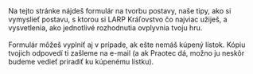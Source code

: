 ---
header: Tvorba postavy
body: >-
  Na tejto stránke nájdeš formulár na tvorbu postavy, naše tipy, ako si vymyslieť postavu, s ktorou si LARP Kráľovstvo čo najviac užiješ, a vysvetlenia, ako jednotlivé rozhodnutia ovplyvnia tvoju hru.\
  
  \

  Formulár môžeš vyplniť aj v prípade, ak ešte nemáš kúpený lístok. Kópiu tvojich odpovedí ti zašleme na e-mail (a ak Praotec dá, možno ju neskôr budeme vedieť priradiť ku kúpenému lístku). 
embedCode: >-
manualTitle: Návod na tvorbu postavy
manualSubtitle: Čo môžem na Kráľovstve hrať?
manualIntro: >-
  Kráľovstvo je humorný fantasy svet, takže odpoveď znie: takmer čokoľvek, čo sem nejakým spôsobom zapadá. Ako nováčik nič nepokazíš konceptom potulného dobrodruha, ktorý sa zatúlal do hernej dediny.\

  \

  Pri tvorbe postavy si vyberieš ľubovoľnú kombináciu týchto troch aspektov: \

  **Druh** (ľudia, elfovia...): dáva ti inšpiráciu na kostým \

  **Kultúra** (červenokamenská, elfská...): dáva ti inšpiráciu na svetonázor a roleplayové tipy \

  **Povolanie** (liečiteľ, čarodejník...): otvára ti rôzne pravidlové možnosti \

  \

  Pod ľubovoľná myslíme naozaj ľubovoľná. Chceš hrať elfského bojovníka s trpaslíckou kultúrou? Smelo do toho! Odkiaľ tento elf pochádza? Prečo si osvojil trpaslícku kultúru? Nosí bradu? Čo si myslí o elfskej kultúre? Toto všetko sú otázky, ktoré si môžeš zodpovedať a vytvoriť zaujímavú postavu. \

  \

  **Čo ak na hre zistím, že sa mi niektoré z mojich rozhodnutí nepáči?** \

  Takmer každý aspekt postavy môžeš na hre pomocou roleplayu zmeniť. Možno sa tvoj elf spozná s inými elfami a zistí, že vlastne chce vyznávať elfskú kultúru - a povedie to k zaujímavej scéne. Rovnako si môžeš povedať, že mágia nie je pre teba, a vyučíš sa na hre za liečiteľa. Zmena druhu nie je vo fantasy svete takisto problém.
manualIntroNewPlayerTip: >-
  **Tip pre nováčikov**\

  \
  
  Prídeš na hru ako ukecaný obchodník, ale zistíš, že ťa tento roleplay nebaví? Je to iba príležitosť zahrať si krízu identity, popýtať sa čo najviac ľudí na radu a nájsť sa v niečom inom.
manualIntroImage: src/images/uploads/lesihostupencioslavuju.jpg

racesHeader: Druhy
racesBody: >-
  Voľba druhu je (s výnimkou pekelníkov) čisto kozmetická.\

  \

  Väčšina našich hráčov chodí na hru ako **ľudia**. Pri kostýme sa môžeš inšpirovať svetovými dejinami a kostýmami z fantasy filmov.\

  \

  Ak máš nápad na zaujímavý kostým inšpirovaný klasickými fantasy druhmi (**elfovia, trpaslíci, hobiti**), poď do toho. Naše predstavy o kostýmoch pre tieto druhy vychádzajú z toho, ako sú typicky prezentované v iných svetoch (elfovia sa obliekajú do dlhých splývaných odevov inšpirovaných Áziou a majú špicaté uši, trpaslíci majú brady, hobiti jednoduché vidiecke odevy s trakmi). Kráľovstvo je humorne ladený svet a ak prinesieš svoju vlastnú variáciu, pravdepodobne zapadneš. V prípade pochýb sa môžeš poradiť so svojím majstrom.\

  \

  Na Kráľovstve si ďalej môžeš zahrať **lesné bytosti** (rôzne víly, nymfy, dryády, rusalky, enti) alebo **divoké tvory inšpirované mytológiou** (vlkolaci a im podobné bytosti od medveďolakov po zebrolakov, kentauri, satyrovia, obri). Voľba tohto druhu je pre teba zaujímavá, ak máš chuť na naozaj originálny kostým plný umelých kvetov, prírodných dekorácii, s rohami, chvostami alebo parochňami. Ak sa rozhodneš hrať vlkolaka (prípadne iného -laka), prines si aj kostým, ktorý bude stvárňovať tvoju premenenú podobu. \

  \

  Špecifická kategória sú takzvaní **pekelníci**. Bežní pekelníci majú svoju vlastnú hru, v rámci ktorej útočia na obyvateľov dediny a snažia sa zomrieť čo najväčším počtom rôznych smrtí. Ak sa rozhodneš hrať takéhoto pekelníka, stačí ti jednoduchý kostým, ku ktorému od nás dostaneš pekelnícku masku, prípadne sa môžeš rozhodnúť pre kostým čerta alebo démona.
racesNewPlayerTip: >-
  **Tip pre nováčikov**\

  \
  
  Ako začiatočník nepotrebuješ náročný kostým - LARP prebieha v druhej polovici júla, kedy sa teplota pohybuje okolo 30 stupňov, takže ti stačí jednoduchá košeľa a nohavice bez moderných prvkov. Pri topánkach uprednostňujeme bezpečnosť nad historickosťou, čiže pokojne príď v (nevýrazných) moderných teniskách, turistických topánkach alebo čižmách, v ktorých sa ti bude dobre pohybovať po lesnom teréne.

culturesHeader: Kultúry
culturesIntro: >-
  Ak chceš hrať postavu z dediny alebo okolia, prípadne si nechceš komplikovať život, zvoľ hneď prvú možnosť, **červenokamenskú kultúru**.

kingdomCulturesHeader: Kráľovské kultúry
kingdomCulturesBody: >-
  Ak si želáš hrať postavu, ktorá pricestovala do Vlčích skál z ďalekých krajov, ale stále patrí k väčšinovému obyvateľstvu, vyber si niektorú z kráľovských kultúr. \
  
  \

  Každá z nich je naviazaná na jeden ďalší región kráľovstva: **Kráľovské mesto**, **Rizlingdorf**, **Al-Noreid** a **Dorn-Felder**. Pri každej nájdeš dva príklady typického stereotypného obyvateľa, jeden viac vážny, jeden viac humorný.\
  
  \

  Cieľom týchto kultúr je pomôcť ti ukotviť tvoju postavu v našom svete. Povedzme, že premýšľaš nad konceptom dievčiny, ktorá ušla z domu. Kultúra, ktorú si vyberieš, jej môže dodať zaujímavý rys:

  - **Kultúra Kráľovského mesta**: celý život prežila v luxuse a oddanej službe Praotcovi, ale rodičia ju chceli vydať a jej sa to nepáčilo. Zo života v dedine je trochu zmätená a nevie, čo si myslieť o iných náboženstvách, ale vie, že tu v pohraničí ju nikto nemá šancu nájsť. Možno sa aspoň rozhodne ísť vzorom všetkým tým úbohým pomýleným dušiam? Alebo sa otočí chrbtom k celej svojej kultúre a stane sa novou kňažkou Myrmeka? A čo si jej otec pomyslí, ak sa nebodaj aj vydá?

  - **Rizlingdorfská kultúra**: odmalička sníva o dobrodružstve ako z eposov. Žiaľ, nikdy sa poriadne nenaučila zaobchádzať s mečom, a preto sa vždy cítila medzi ostatnými Rizlingdorfčanmi odsunutá bokom. Je však veľmi hrdá, preto nechala doma list, že sa vráti, keď preukáže svoju šikovnosť, aby nebola rodine na hanbu. Mečom to nepôjde - ale mohla by sa stať hrdinkou ako mocná čarodejnica? Alebo ak prinesie svojmu rodu česť tým, že ako liečiteľka vynájde liek na nejakú chorobu, ktorých je vraj plné pohraničie?

  - **Al-Noreidská kultúra**: pochádza z kúska Kráľovstva, kde si kariéru môže vybudovať každý, kto sa snaží, a ona to aj spravila. Nanešťastie pri práci pre miestny Cech strát a nálezov stratila a našla niečo, čo nahnevalo miestneho šľachtica, a teraz potrebuje zmiznúť a začať od nuly. Je šikovná a tak vie, že potrebuje spojencov, preto sa bude zaujímať o všetko, čo sa naokolo deje. V pohraničí sa toho deje veľa a určite nepotrvá dlho, kým nájde niečo, kde bude môcť priložiť ruku k dielu a vybudovať si meno, ktoré budú poznať úplne všetci.

  - **Dorn-Felderská kultúra**: rodičia z nej vychovali silnú a nezávislú ženu, ale ona by sa chcela vydať. Preto si spísala zoznam vlastností, ktoré by jej budúca polovička mala mať. Toto dievča sa neuspokojí len tak s hocičím - musí nájsť niekoho, kto jej bude rozumieť, s kým si bude môcť pri západe slnka čítať básne, kto jej dá namaľovať obraz, kto jej bude rovnocenným partnerom a pomôže jej zmeniť život obyčajných ľudí tým, že pre nich spolu s ňou niečo spraví. A kde inde niekoho takéto nájsť, ako práve tu?

akvilonianHeader: Vodárske kultúry
akvilonianBody: >-
  Vodárske kultúry sú príležitosť hrať človeka z opačnej strane hranice, ktorý z nejakého dôvodu prišiel do Kráľovstva. Môžu to byť zvedaví ľudia, ktorí využívajú obdobie studenej vojny, aby sa prišli pozrieť, ako to v tom Kráľovstve vlastne vyzerá, prípadne špehovia, vojaci alebo rôzni zatúlanci. 
  Ak chceš hrať Vodára, ktorý je navyše zapojený do vodárskej hry (tajná linka pre špiónov, ktorí majú za úlohu splniť misiu od vodárskeho kráľa), nezabudni si v otázke o lojalite vybrať vodárskeho kráľa Mikluša.

raceCultureHeader: Druhové kultúry
raceCultureBody: >-
  Druhové kultúry opisujú, ako v našom svete fungujú typickí elfovia, trpaslíci a iné tvory. Platí, že kombinácia druh/kultúra je úplne ľubovoľná. Ako elf si môžeš zvoliť niektorú z kultúr Kráľovstva, pretože si vyrástol v meste, cítiš sa ako mešťan a nemáš s lesnými elfami veľa spoločné. Takisto si ako človek môžeš zvoliť elfskú kultúru, pretože si, napríklad, posledné roky strávil pri svojich elfských bratoch a duchom si jedným z nich. \

  \

  Kultúru si vyberáš pre seba. Je to barlička, o ktorú sa môžeš oprieť, keď budeš interagovať s inými hráčmi. Náš opis kultúry je iba jeden možný návod, ako môžeš hranie svojej postavy pojať - nič ti nebráni vniesť do svojej kultúry vlastný prvok. Ak ho dokonca dostatočne rozšíriš, môžeme sa ním inšpirovať a spraviť z neho oficiálnu súčasť kultúry.
  Experimentuj a zabav sa.


classesHeader: Povolania
classesBody: >-
  Výberom povolania získaš špeciálnu schopnosť, ktorú dokáže používať iba dané povolanie. Názov povolania nemusíš brať doslovne – alchymistu môžeš pojať ako stredovekého vedca aj ako bosorku, ktorá varí prísady v kotli.\

  \

  Vo formulári môžeš uviesť iba jedno povolanie, ale na hre sa môžeš roleplayom naučiť ďalšie.\

  \

  **Obyčajní**: Bez schopnosti a bez starostí. Nezačínaš so špeciálnou schopnosťou, ale vieš sa ju naučiť na hre. Vhodná voľba, ak chceš hrať obyčajného dedinčana, cestovateľa, dobrodruha a čokoľvek ďalšie, čo sa nehodí nikam inam - alebo ak nemáš predstavu, aké povolanie by sa ti páčilo hrať, a chceš to zistiť na hre.\

  \

  **Liečitelia**: Pomáhajú zraneným hráčom a objavujú lieky na choroby. Ako liečiteľ sa môžeš vyžiť pri roleplayi liečenia chorôb (každý liečiteľ má svojský prístup) aj ako vedec, ktorý píše výskumnú prácu o chorobách. Tvoja hra bude o získavaní liečivých byliniek, zachraňovaní zranených hráčov a liečení vtipných chorôb.\

  \

  **Duchovní**: Duchovní zbierajú (ne)veriacich, vedú bohoslužby a iné rituály. Starajú sa o takzvané dušičky, čo je herná surovina, ktorá rozhoduje, ako dlho si hráči po smrti pobudnú v Pekle, no dá sa využiť aj na rôzne zázraky. Existujú tri druhy duchovných:

  - **Kňaz**:     Zastupuješ bohov jedného z už existujúcich náboženstiev a staráš sa o duchovný život obyvateľov. Budeš viesť bohoslužby a iné ceremónie, ktoré si môžeš predstaviť ako všetko od klasickej kázne o náuke Praotca až po púť na vyhrievanie sa na skalách na potešenie jašteričieho boha Myrmeka. Veriacich budeš mať na začiatku pravdepodobne dostatok a tvojou úlohou je postarať sa, aby neprebehli ku kňazovi inej viery.

  - **Heretik**: Postavil si sa bohom na odpor a teraz so stúpencami zbieraš dušičky na naplnenie cieľa, ktorý si stanovíš. Dokážeš uzatvárať dohody s mŕtvymi postavami (alebo ich okradnúť o dušičky, ak to nejde po dobrom). Ide skôr o temnejšie postavy a je vysoká šanca, že budeš musieť fungovať v utajení.

  - **Apoštol**: Snažíš sa získať stúpencov pre svoje nové náboženstvo a splniť cieľ, ktorý si stanovíš. Na začiatku budeš mať málo veriacich a tvojou úlohou bude presvedčiť ďalších, že práve to tvoje náboženstvo je to pravé.


  \

  **Čarodejníci**: Na hre budeš čarovať a študovať mystické záhady. Mágia v Kráľovstve funguje len na myseľ, takže si namiesto ohnivých gúľ predstav roztancovaných nepriateľov alebo podvodníkov, ktorí pod vplyvom kúzla musia hovoriť iba pravdu. Podľa spôsobu kúzlenia existujú tri typy čarodejníkov:

  - **Zariekavači**: Čarujú pomocou veršov. Vedia vďaka tomu najrýchlejšie reagovať na vzniknuté situácie. Vyber si, ak chceš byť uprostred akcie.

  - **Runový mág**: Používa runové kamene ako konduit pre svoju mágiu. Zvoľ si ho, ak chceš byť súčasťou magických rituálov.
  
  - **Alchymista**: Budeš miešať suroviny, aby si vytvoril žiadaný efekt, ktorý vložíš do nápoja alebo predmetu. Väčšinou pracuje hlavne na zákazkách pre druhých.


  \

  **Pastieri lesov a hôr**: Majú prístup k surovinám v prírodných svätyniach, no len ak je zachovaná rovnováha v prírode. Ako pastier lesa budeš prinášať do hry suroviny, ktoré využívajú iné povolania.\

  \

  **Zlodeji**: Majú výsadu kradnúť a sú jediní, kto môže zdvíhať voľne pohodené predmety. Zlodej sa uplatní v každej skupine, ktorá potrebuje niečo odniekiaľ vziať, či už je to pohodená zbraň alebo poklad pod drakom.\

  \

  **Obchodníci**: Vedia cez poštu objednávať herné suroviny a ďalej ich predávať za zisk ostatným.\

  \

  **Radní**: Venuje sa politike a zbiera lojalitu, ktorá mu prináša politickú moc v dedinskej rade. Ako radný budeš chodiť za ostatnými hráčmi, robiť si politickú kampaň a potom presadzovať zákony, ktoré svojim voličom sľúbiš.

furtherQuestionsHeader: Ďalšie otázky vo formulári
furtherQuestionsBody: >-
  Vo formulári nájdeš niekoľko ďalších otázok, ktoré môžu ovplyvniť tvoj herný zážitok.

nabozenstvoHeader: Náboženstvo
nabozenstvoBody: >-
  Ako veriaci sa môžeš zúčastňovať na omšiach svojho duchovného, ktorý ti na nich odovzdá dušičku. Podľa odpovede na túto otázku ťa zaradíme k vybranému náboženstvu.\

  \
  
  Náboženstvo môžeš na hre kedykoľvek zmeniť - preberanie veriacich je súčasťou hry duchovných.\

  \
  
  Možnosť **iné** je pre hráčov heretikov alebo hráčov zo skupiny, ktorú vedie apoštol. Ak označíš túto možnosť ako iné povolanie, priradíme ťa k náboženstvu Praotcovej rodiny.

skupinaHeader: A kto v tom ide s vami?
skupinaBody: >-
  Vo formulári sa ťa opýtame na skupinu, ku ktorej chceš patriť. Ak sa rozhoduješ, či chceš hrať sólistu alebo sa pridať do cechu, vždy si vyber cech - hra je dizajnovaná tak, že cechy sú nejakým spôsobom zapojené do príbehu a iní hráči od nich často potrebujú pomoc.

  - **Cech dobrodruhov**: Humorne ladený cech, ktorý paroduje klasické RPG. Jeho členovia dostávajú úlohy, ktoré im sprostredkováva majster. Nie je to cech iba pre bojovníkov, ale pre všetky povolania.

  - **Cech liečiteľov**: Cech pre postavy s povolaním liečiteľa.
  
  - **Cech strát a nálezov**: Cech pre postavy s povolaním zlodeja.

  - **Cech umení**: Ak chceš prísť na hru s úmyslom, že tvoja postava bude kresliť, písať, spievať alebo hrať, pridaj sa k tomuto cechu. Jeho členovia majú výsadu vydávať noviny, ktoré im vytlačíme na infostánku.
  
  - **VŠMU**: Cech pre postavy s povolaním čarodejník. Vysoká škola magických umení je škola, takže tvoja postava bude pravdepodobne študent, ale nebránime sa ani postavám hosťujúcich prednášajúcich alebo potulných čarodejníkov, ktorí v nej našli dočasné útočisko. 

  - **Vlčia stráž**: Humorne pojatá skupina strážnikov (najslávnejší strážnik Feri je namaľovaný na kuse dreva). Ako člen Vlčej stráže od nás dostaneš tabard, ktorý si prehodíš na svoj kostým. Tvoja hra bude o udržiavaní poriadku v dedine a okolí, trestaní zločincov, cvičení zákrokov a boji s nekalými živlami. Členovia Vlčej stráže majú výhodu, že Smrť oceňuje ich nasadenie a nedrží ich v Pekle dlho.
  
  - **Lesné bytosti**: Lesné bytosti môžu štartovať hru na samostatnom mieste, v Tábore lesných bytostí. Voľba tejto skupiny znamená, že sa cítiš viac v jednote s prírodou a lesom, než s ruchom civilizácie, a môžeš si ju zvoliť aj v prípade, že hráš iný druh ako lesná bytosť.

  - **Bláznivý hon**: Voľba pre pekelníkov. Štartujú v Pekle.

kingHeader: Kráľ
kingBody: >-
  Ani jeden kráľ sa na hre fyzicky nevyskytuje. Voľba lojality kráľovi nám pomáha určiť, ako sa ďalej vyvíja konflikt medzi Kráľovstvom a Vodárstvom. Väčšina ľudí vyberá stranu **Pataja Šuhaja I. a Kráľovstva**. \

  \

  Ak označíš, že si lojálny **akvilónskemu kráľovi Miklušovi**, dostaneš pred hrou informáciu o kontakte na vedúceho Vodárov, cez ktorého sa dostaneš k tajnej špiónskej linke. Táto linka je dizajnovaná tak, aby si hráči, ktorí sa do nej chcú zapojiť, užili zaujímavý roleplay, ale zároveň nepokazili hru väčšine hráčov.\

  \
  
  Ak chceš hrať na obe strany, tváriť sa ako Vodár, ale potom všetkých Vodárov zradiť Kráľovstvu, **označ lojalitu kráľovi Šuhajovi** a skús sa k informáciám o Vodároch dostať na hre tým, že sa za jedného z nich budeš vydávať. Takýto plán spomeň v predhernej komunikácii svojmu majstrovi, ktorý ti naň vytvorí podmienky.

---